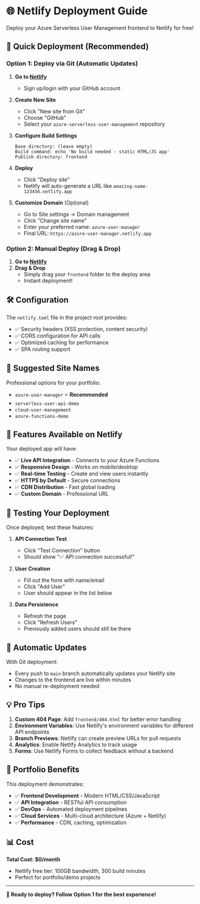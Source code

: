 # 🌐 Netlify Deployment Guide

Deploy your Azure Serverless User Management frontend to Netlify for free!

## 🚀 Quick Deployment (Recommended)

### Option 1: Deploy via Git (Automatic Updates)

1. **Go to [Netlify](https://www.netlify.com/)**
   - Sign up/login with your GitHub account

2. **Create New Site**
   - Click "New site from Git"
   - Choose "GitHub" 
   - Select your `azure-serverless-user-management` repository

3. **Configure Build Settings**
   ```
   Base directory: (leave empty)
   Build command: echo 'No build needed - static HTML/JS app'
   Publish directory: frontend
   ```

4. **Deploy**
   - Click "Deploy site"
   - Netlify will auto-generate a URL like `amazing-name-123456.netlify.app`

5. **Customize Domain** (Optional)
   - Go to Site settings → Domain management
   - Click "Change site name"
   - Enter your preferred name: `azure-user-manager`
   - Final URL: `https://azure-user-manager.netlify.app`

### Option 2: Manual Deploy (Drag & Drop)

1. **Go to [Netlify](https://www.netlify.com/)**
2. **Drag & Drop**
   - Simply drag your `frontend` folder to the deploy area
   - Instant deployment!

## 🛠️ Configuration

The `netlify.toml` file in the project root provides:
- ✅ Security headers (XSS protection, content security)
- ✅ CORS configuration for API calls
- ✅ Optimized caching for performance
- ✅ SPA routing support

## 🔗 Suggested Site Names

Professional options for your portfolio:
- `azure-user-manager` ⭐ **Recommended**
- `serverless-user-api-demo`
- `cloud-user-management`
- `azure-functions-demo`

## 📱 Features Available on Netlify

Your deployed app will have:
- ✅ **Live API Integration** - Connects to your Azure Functions
- ✅ **Responsive Design** - Works on mobile/desktop
- ✅ **Real-time Testing** - Create and view users instantly
- ✅ **HTTPS by Default** - Secure connections
- ✅ **CDN Distribution** - Fast global loading
- ✅ **Custom Domain** - Professional URL

## 🧪 Testing Your Deployment

Once deployed, test these features:

1. **API Connection Test**
   - Click "Test Connection" button
   - Should show "✅ API connection successful!"

2. **User Creation**
   - Fill out the form with name/email
   - Click "Add User"
   - User should appear in the list below

3. **Data Persistence**
   - Refresh the page
   - Click "Refresh Users"
   - Previously added users should still be there

## 🔄 Automatic Updates

With Git deployment:
- Every push to `main` branch automatically updates your Netlify site
- Changes to the frontend are live within minutes
- No manual re-deployment needed

## 💡 Pro Tips

1. **Custom 404 Page**: Add `frontend/404.html` for better error handling
2. **Environment Variables**: Use Netlify's environment variables for different API endpoints
3. **Branch Previews**: Netlify can create preview URLs for pull requests
4. **Analytics**: Enable Netlify Analytics to track usage
5. **Forms**: Use Netlify Forms to collect feedback without a backend

## 🎯 Portfolio Benefits

This deployment demonstrates:
- ✅ **Frontend Development** - Modern HTML/CSS/JavaScript
- ✅ **API Integration** - RESTful API consumption
- ✅ **DevOps** - Automated deployment pipelines
- ✅ **Cloud Services** - Multi-cloud architecture (Azure + Netlify)
- ✅ **Performance** - CDN, caching, optimization

## 📊 Cost

**Total Cost: $0/month**
- Netlify free tier: 100GB bandwidth, 300 build minutes
- Perfect for portfolio/demo projects

---

**🚀 Ready to deploy? Follow Option 1 for the best experience!** 
